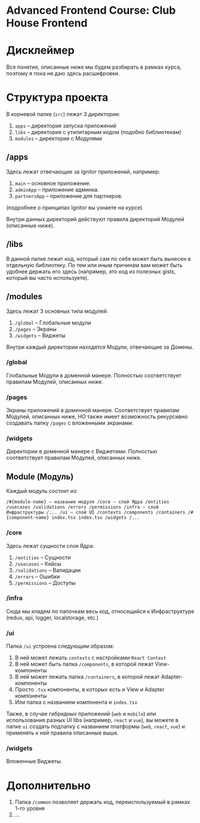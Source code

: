 # Advanced Frontend Course: Club House Frontend

# Дисклеймер

Все понятия, описанные ниже мы будем разбирать в рамках курса, поэтому я пока не даю здесь расшифровки.

# Структура проекта

В корневой папке (`src`) лежат 3 директории:

1. `apps` – директория запуска приложений
1. `libs` – директория с утилитарным кодом (подобно библиотекам)
1. `modules` – директория с Модулями

## /apps

Здесь лежат отвечающие за Ignitor приложений, например:

1. `main` – основное приложение.
1. `adminApp` – приложение админка.
1. `partnersApp` – приложение для партнеров.

(подробнее о принципах Ignitor вы узнаете на курсе)

Внутри данных директорий действуют правила директорий Модулей (описанные ниже).

## /libs

В данной папке лежит код, который сам по себе может быть вынесен в отдельную библиотеку. По тем или иным причинам
вам может быть удобнее держать его здесь (например, это код из полезных gists, который вы часто используете).

## /modules

Здесь лежат 3 основных типа модулей:

1. `/global` – Глобальные модули
1. `/pages` – Экраны
1. `/widgets` – Виджеты

Внутри каждый директории находятся Модули, отвечающие за Домены.

### /global

Глобальные Модули в доменной манере. Полностью соответствует правилам Модулей, описанных ниже.

### /pages

Экраны приложений в доменной манере. Cоответствует правилам Модулей, описанных ниже, НО также имеет возможность
рекурсивно создавать папку `/pages` с вложенными экранами.

### /widgets

Директории в доменной манере с Виджетами. Полностью соответствует правилам Модулей, описанных ниже.

## Module (Модуль)

Каждый модуль состоит из:

`
/#{module-name} – название модуля
    /core – слой Ядра
        /entities
        /usecases
        /validations
        /errors
        /permissions
    /infra – слой Инфраструктуры
        /...
    /ui – слой UI
        /contexts
        /components
        /containers
        /#{component-name}
            index.tsx
        index.tsx
    /widgets
        /...
`

### /core

Здесь лежат сущности слоя Ядра:

1. `/entities` – Сущности
1. `/usecases` – Кейсы
1. `/validations` – Валидации
1. `/errors` – Ошибки
1. `/permissions` – Доступы

### /infra

Сюда мы кладем по папочкам весь код, относящийся к Инфраструктуре (redux, api, logger, localstorage, etc.)

### /ui

Папка `/ui` устроена следующим образом:

1. В ней может лежать `contexts` с настройками `React Context`
1. В ней может быть папка `/components`, в которой лежат View-компоненты
1. В ней может лежать папка `/containers`, в которой лежат Adapter-компоненты
1. Просто `.tsx` компоненты, в которых есть и View и Adapter компоненты
1. Или папка с названием компонента и `index.tsx` 

Также, в случае гибридных приложений (`web` и `mobile`) или использования разных UI libs (например, `react` и `vue`),
вы можете в папке `ui` создать подпапку с названием платформы (`web`, `react`, `vue`) и применять к ней правила 
описанные выше.

### /widgets

Вложенные Виджеты.

# Дополнительно

1. Папка `/common` позволяет держать код, переиспользуемый в рамках 1-го уровня
1. ...
